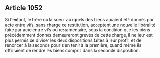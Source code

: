 Article 1052
----
Si l'enfant, le frère ou la soeur auxquels des biens auraient été donnés par
acte entre vifs, sans charge de restitution, acceptent une nouvelle libéralité
faite par acte entre vifs ou testamentaire, sous la condition que les biens
précédemment donnés demeureront grevés de cette charge, il ne leur est plus
permis de diviser les deux dispositions faites à leur profit, et de renoncer à
la seconde pour s'en tenir à la première, quand même ils offriraient de rendre
les biens compris dans la seconde disposition.
